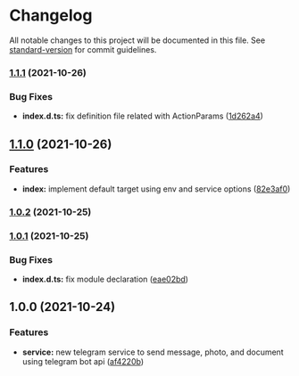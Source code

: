 # Changelog

All notable changes to this project will be documented in this file. See [standard-version](https://github.com/conventional-changelog/standard-version) for commit guidelines.

### [1.1.1](https://github.com/andreyunugro/moleculer-telegram/compare/v1.1.0...v1.1.1) (2021-10-26)


### Bug Fixes

* **index.d.ts:** fix definition file related with ActionParams ([1d262a4](https://github.com/andreyunugro/moleculer-telegram/commit/1d262a401053ed640b8d4a71d651aa755fc56e3e))

## [1.1.0](https://github.com/andreyunugro/moleculer-telegram/compare/v1.0.2...v1.1.0) (2021-10-26)


### Features

* **index:** implement default target using env and service options ([82e3af0](https://github.com/andreyunugro/moleculer-telegram/commit/82e3af0b1ced7c2cf1990f9850367afe57a4299e))

### [1.0.2](https://github.com/andreyunugro/moleculer-telegram/compare/v1.0.1...v1.0.2) (2021-10-25)

### [1.0.1](https://github.com/andreyunugro/moleculer-telegram/compare/v1.0.0...v1.0.1) (2021-10-25)

### Bug Fixes

*  **index.d.ts:** fix module declaration ([eae02bd](https://github.com/andreyunugro/moleculer-telegram/commit/eae02bd6aa3cf8ad151ca4ec175aad82cb2bd1fe))

## 1.0.0 (2021-10-24)

### Features

*  **service:** new telegram service to send message, photo, and document using telegram bot api ([af4220b](https://github.com/andreyunugro/moleculer-telegram-bot/commit/af4220bdc7cab3b1dd9b6508188e3393b022552c))
